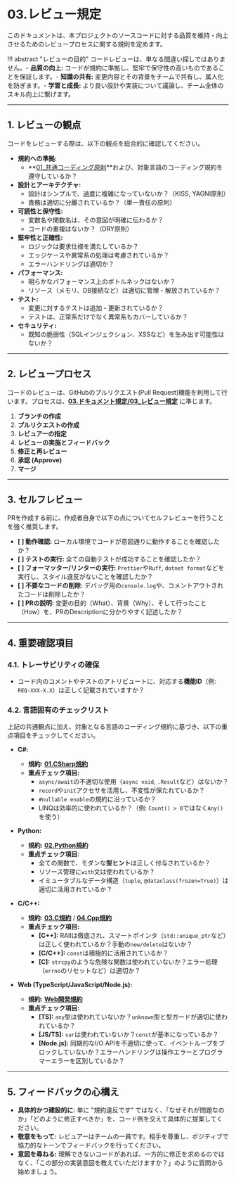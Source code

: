 # 03.レビュー規定

このドキュメントは、本プロジェクトのソースコードに対する品質を維持・向上させるためのレビュープロセスに関する規則を定めます。

!!! abstract
"レビューの目的" コードレビューは、単なる間違い探しではありません。-
**品質の向上:**
コードが規約に準拠し、堅牢で保守性の高いものであることを保証します。-
**知識の共有:** 変更内容とその背景をチームで共有し、属人化を防ぎます。-
**学習と成長:**
より良い設計や実装について議論し、チーム全体のスキル向上に繋げます。

---

## 1. レビューの観点

コードをレビューする際は、以下の観点を総合的に確認してください。

- **規約への準拠:**
  - **[01\_共通コーディング原則](./01_共通コーディング原則.md)**および、対象言語のコーディング規約を遵守しているか？
- **設計とアーキテクチャ:**
  - 設計はシンプルで、過度に複雑になっていないか？（KISS, YAGNI原則）
  - 責務は適切に分離されているか？（単一責任の原則）
- **可読性と保守性:**
  - 変数名や関数名は、その意図が明確に伝わるか？
  - コードの重複はないか？（DRY原則）
- **堅牢性と正確性:**
  - ロジックは要求仕様を満たしているか？
  - エッジケースや異常系の処理は考慮されているか？
  - エラーハンドリングは適切か？
- **パフォーマンス:**
  - 明らかなパフォーマンス上のボトルネックはないか？
  - リソース（メモリ、DB接続など）は適切に管理・解放されているか？
- **テスト:**
  - 変更に対するテストは追加・更新されているか？
  - テストは、正常系だけでなく異常系もカバーしているか？
- **セキュリティ:**
  - 既知の脆弱性（SQLインジェクション、XSSなど）を生み出す可能性はないか？

---

## 2. レビュープロセス

コードのレビューは、GitHubのプルリクエスト(Pull
Request)機能を利用して行います。プロセスは、**[03.ドキュメント規定/03\_レビュー規定](../03_ドキュメント規定/03_レビュー規定.md)**
に準じます。

1. **ブランチの作成**
2. **プルリクエストの作成**
3. **レビュアーの指定**
4. **レビューの実施とフィードバック**
5. **修正と再レビュー**
6. **承認 (Approve)**
7. **マージ**

---

## 3. セルフレビュー

PRを作成する前に、作成者自身で以下の点についてセルフレビューを行うことを強く推奨します。

- **[ ] 動作確認:** ローカル環境でコードが意図通りに動作することを確認したか？
- **[ ] テストの実行:** 全ての自動テストが成功することを確認したか？
- **[ ] フォーマッター/リンターの実行:** `Prettier`や`Ruff`,
  `dotnet format`などを実行し、スタイル違反がないことを確認したか？
- **[ ] 不要なコードの削除:**
  デバッグ用の`console.log`や、コメントアウトされたコードは削除したか？
- **[ ] PRの説明:**
  変更の目的（What）、背景（Why）、そして行ったこと（How）を、PRのDescriptionに分かりやすく記述したか？

---

## 4. 重要確認項目

### 4.1. トレーサビリティの確保

- コード内のコメントやテストのアトリビュートに、対応する**機能ID**（例:
  `REQ-XXX-X.X`）は正しく記載されていますか？

### 4.2. 言語固有のチェックリスト

上記の共通観点に加え、対象となる言語のコーディング規約に基づき、以下の重点項目をチェックしてください。

- **C#:**
  - **規約:** **[01.CSharp規約](../../02_開発言語/01_CSharp規約.md)**
  - **重点チェック項目:**
    - `async/await`の不適切な使用（`async void`, `.Result`など）はないか？
    - `record`や`init`アクセサを活用し、不変性が保たれているか？
    - `#nullable enable`の規約に沿っているか？
    - LINQは効率的に使われているか？（例: `Count() > 0`ではなく`Any()`を使う）

- **Python:**
  - **規約:** **[02.Python規約](../../02_開発言語/02_Python規約.md)**
  - **重点チェック項目:**
    - 全ての関数で、モダンな**型ヒント**は正しく付与されているか？
    - リソース管理に`with`文は使われているか？
    - イミュータブルなデータ構造（`tuple`,
      `@dataclass(frozen=True)`）は適切に活用されているか？

- **C/C++:**
  - **規約:** **[03.C規約](../../02_開発言語/03_C規約.md)** /
    **[04.Cpp規約](../../02_開発言語/04_Cpp規約.md)**
  - **重点チェック項目:**
    - **[C++]:**
      RAIIは徹底され、スマートポインタ（`std::unique_ptr`など）は正しく使われているか？手動の`new/delete`はないか？
    - **[C/C++]:** `const`は積極的に活用されているか？
    - **[C]:**
      `strcpy`のような危険な関数は使われていないか？エラー処理（`errno`のリセットなど）は適切か？

- **Web (TypeScript/JavaScript/Node.js):**
  - **規約:** **[Web開発規約](../../03_Web開発/README.md)**
  - **重点チェック項目:**
    - **[TS]:**
      `any`型は使われていないか？`unknown`型と型ガードが適切に使われているか？
    - **[JS/TS]:** `var`は使われていないか？`const`が基本になっているか？
    - **[Node.js]:** 同期的なI/O
      APIを不適切に使って、イベントループをブロックしていないか？エラーハンドリングは操作エラーとプログラマーエラーを区別しているか？

---

## 5. フィードバックの心構え

- **具体的かつ建設的に:**
  単に "規約違反です" ではなく、「なぜそれが問題なのか」「どのように修正すべきか」を、コード例を交えて具体的に提案してください。
- **敬意をもって:**
  レビュアーはチームの一員です。相手を尊重し、ポジティブで協力的なトーンでフィードバックを行ってください。
- **意図を尋ねる:**
  理解できないコードがあれば、一方的に修正を求めるのではなく、「この部分の実装意図を教えていただけますか？」のように質問から始めましょう。
